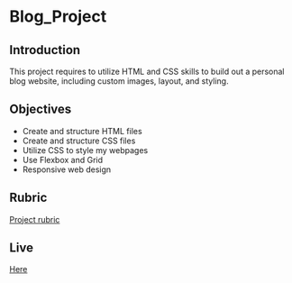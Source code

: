 ﻿# Blog_Project
 
 ## Introduction
 This project requires to utilize HTML and CSS skills to build out a personal blog website, including custom images, layout, and styling.
 
 ## Objectives
 - Create and structure HTML files
 - Create and structure CSS files
 - Utilize CSS to style my webpages
 - Use Flexbox and Grid
 - Responsive web design
 
 ## Rubric
 [Project rubric](https://review.udacity.com/#!/rubrics/2667/view)
 
 ## Live
[Here](https://thekraalamoudi.github.io/Blog_Project/index.html)

